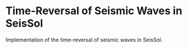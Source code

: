 # Time-Reversal of Seismic Waves in SeisSol

Implementation of the time-reversal of seismic waves in SeisSol.
